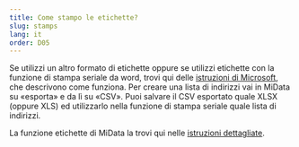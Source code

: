 ```yaml
---
title: Come stampo le etichette?
slug: stamps
lang: it
order: D05
---
```


Se utilizzi un altro formato di etichette oppure se utilizzi etichette con la funzione di stampa seriale da word, trovi qui delle [istruzioni di Microsoft](https://support.office.com/de-de/article/drucken-von-etiketten-f%C3%BCr-ihre-adressenliste-276a2cd1-74d2-43d0-ab5a-b90460358ad5?ui=de-DE&rs=de-DE&ad=DE), che descrivono come funziona. Per creare una lista di indirizzi vai in MiData su «esporta» e da lì su «CSV». Puoi salvare il CSV esportato quale XLSX (oppure XLS) ed utilizzarlo nella funzione di stampa seriale quale lista di indirizzi.

La funzione etichette di MiData la trovi qui nelle [istruzioni dettagliate](https://pfadi.swiss/it/pubblicazioni-downloads/downloads/detail/158/midata-etiketten/).